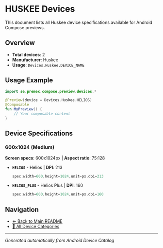 # HUSKEE Devices

This document lists all Huskee device specifications available for Android Compose previews.

## Overview

- **Total devices**: 2
- **Manufacturer**: Huskee
- **Usage**: `Devices.Huskee.DEVICE_NAME`

## Usage Example

```kotlin
import se.premex.compose.preview.devices.*

@Preview(device = Devices.Huskee.HELIOS)
@Composable
fun MyPreview() {
    // Your composable content
}
```

## Device Specifications

### 600x1024 (Medium)

**Screen specs**: 600x1024px | **Aspect ratio**: 75:128

- **`HELIOS`** - Helios | **DPI**: 213
  ```kotlin
  spec:width=600,height=1024,unit=px,dpi=213
  ```

- **`HELIOS_PLUS`** - Helios Plus | **DPI**: 160
  ```kotlin
  spec:width=600,height=1024,unit=px,dpi=160
  ```

## Navigation

- [← Back to Main README](../../README.md)
- [📱 All Device Categories](../README.md)

---
*Generated automatically from Android Device Catalog*
